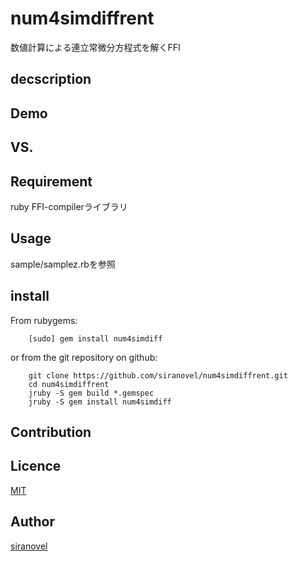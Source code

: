 num4simdiffrent
===============
数値計算による連立常微分方程式を解くFFI

## decscription ##

## Demo ##

## VS. ##

## Requirement ##
ruby FFI-compilerライブラリ

## Usage ##

sample/samplez.rbを参照

## install ##

From rubygems:  
~~~
    [sudo] gem install num4simdiff
~~~

or from the git repository on github:  
~~~
    git clone https://github.com/siranovel/num4simdiffrent.git  
    cd num4simdiffrent  
    jruby -S gem build *.gemspec
    jruby -S gem install num4simdiff
~~~

## Contribution ##

## Licence ##
[MIT](LICENSE)

## Author ##

[siranovel](https://github.com/siranovel)
